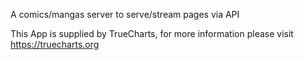 A comics/mangas server to serve/stream pages via API

This App is supplied by TrueCharts, for more information please visit https://truecharts.org

